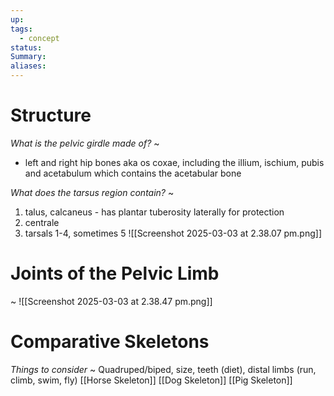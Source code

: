 ```yaml
---
up: 
tags:
  - concept
status: 
Summary:
aliases:
---
```

# Structure
*What is the pelvic girdle made of?*
~
- left and right hip bones aka os coxae, including the illium, ischium, pubis and acetabulum which contains the acetabular bone
<!--SR:!2025-03-14,4,270-->

*What does the tarsus region contain?*
~
1. talus, calcaneus - has plantar tuberosity laterally for protection
2. centrale
3. tarsals 1-4, sometimes 5
![[Screenshot 2025-03-03 at 2.38.07 pm.png]]
# Joints of the Pelvic Limb
~
![[Screenshot 2025-03-03 at 2.38.47 pm.png]]
<!--SR:!2025-03-13,3,252-->

# Comparative Skeletons
*Things to consider*
~
Quadruped/biped, size, teeth (diet), distal limbs (run, climb, swim, fly)
[[Horse Skeleton]]
[[Dog Skeleton]]
[[Pig Skeleton]]
<!--SR:!2025-03-13,3,252-->
